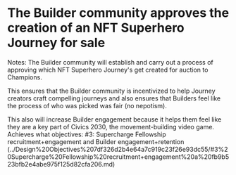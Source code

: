 # The Builder community approves the creation of an NFT Superhero Journey for sale

Notes: The Builder community will establish and carry out a process of approving which NFT Superhero Journey's get created for auction to Champions.

This ensures that the Builder community is incentivized to help Journey creators craft compelling journeys and also ensures that Builders feel like the process of who was picked was fair (no nepotism).

This also will increase Builder engagement because it helps them feel like they are a key part of Civics 2030, the movement-building video game.
Achieves what objectives: #3: Supercharge Fellowship recruitment+engagement and Builder engagement+retention (../Design%20Objectives%207df326d2b4e64a7c919c23f26e93dc55/#3%20Supercharge%20Fellowship%20recruitment+engagement%20a%20fb9b523bfb2e4abe975f125d82cfa206.md)